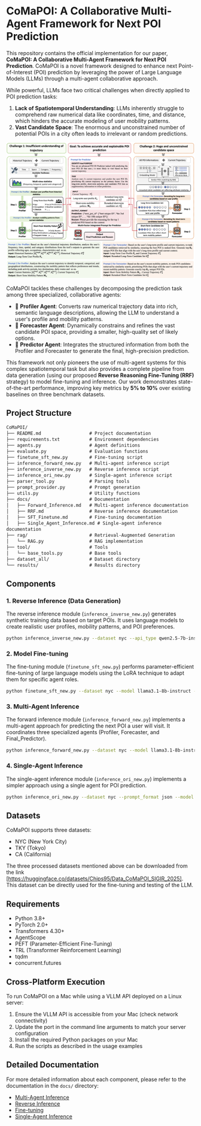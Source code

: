 # CoMaPOI: A Collaborative Multi-Agent Framework for Next POI Prediction

This repository contains the official implementation for our paper, **CoMaPOI: A Collaborative Multi-Agent Framework for Next POI Prediction**. CoMaPOI is a novel framework designed to enhance next Point-of-Interest (POI) prediction by leveraging the power of Large Language Models (LLMs) through a multi-agent collaborative approach.

While powerful, LLMs face two critical challenges when directly applied to POI prediction tasks:

1.  **Lack of Spatiotemporal Understanding**: LLMs inherently struggle to comprehend raw numerical data like coordinates, time, and distance, which hinders the accurate modeling of user mobility patterns.
2.  **Vast Candidate Space**: The enormous and unconstrained number of potential POIs in a city often leads to irrelevant or random predictions.

![CoMaPOI Framework Architecture](./MODEL.png)

CoMaPOI tackles these challenges by decomposing the prediction task among three specialized, collaborative agents:

* 🤖 **Profiler Agent**: Converts raw numerical trajectory data into rich, semantic language descriptions, allowing the LLM to understand a user's profile and mobility patterns.
* 🎯 **Forecaster Agent**: Dynamically constrains and refines the vast candidate POI space, providing a smaller, high-quality set of likely options.
* 🧠 **Predictor Agent**: Integrates the structured information from both the Profiler and Forecaster to generate the final, high-precision prediction.

This framework not only pioneers the use of multi-agent systems for this complex spatiotemporal task but also provides a complete pipeline from data generation (using our proposed **Reverse Reasoning Fine-Tuning (RRF)** strategy) to model fine-tuning and inference. Our work demonstrates state-of-the-art performance, improving key metrics by **5% to 10%** over existing baselines on three benchmark datasets.

## Project Structure

```
CoMaPOI/
├── README.md                  # Project documentation
├── requirements.txt           # Environment dependencies
├── agents.py                  # Agent definitions
├── evaluate.py                # Evaluation functions
├── finetune_sft_new.py        # Fine-tuning script
├── inference_forward_new.py   # Multi-agent inference script
├── inference_inverse_new.py   # Reverse inference script
├── inference_ori_new.py       # Single-agent inference script
├── parser_tool.py             # Parsing tools
├── prompt_provider.py         # Prompt generation
├── utils.py                   # Utility functions
├── docs/                      # Documentation
│   ├── Forward_Inference.md   # Multi-agent inference documentation
│   ├── RRF.md                 # Reverse inference documentation
│   ├── SFT_Finetune.md        # Fine-tuning documentation
│   ├── Single_Agent_Inference.md # Single-agent inference documentation
├── rag/                       # Retrieval-Augmented Generation
│   └── RAG.py                 # RAG implementation
├── tool/                      # Tools
│   └── base_tools.py          # Base tools
├── dataset_all/               # Dataset directory
└── results/                   # Results directory
```

## Components

### 1. Reverse Inference (Data Generation)

The reverse inference module (`inference_inverse_new.py`) generates synthetic training data based on target POIs. It uses language models to create realistic user profiles, mobility patterns, and POI preferences.

```bash
python inference_inverse_new.py --dataset nyc --api_type qwen2.5-7b-instruct --batch_size 32
```

### 2. Model Fine-tuning

The fine-tuning module (`finetune_sft_new.py`) performs parameter-efficient fine-tuning of large language models using the LoRA technique to adapt them for specific agent roles.

```bash
python finetune_sft_new.py --dataset nyc --model llama3.1-8b-instruct --type merged --batch_size 16 --max_steps 200
```

### 3. Multi-Agent Inference

The forward inference module (`inference_forward_new.py`) implements a multi-agent approach for predicting the next POI a user will visit. It coordinates three specialized agents (Profiler, Forecaster, and Final_Predictor).

```bash
python inference_forward_new.py --dataset nyc --model llama3.1-8b-instruct --agent1_api agent1 --agent2_api agent2 --agent3_api agent3
```

### 4. Single-Agent Inference

The single-agent inference module (`inference_ori_new.py`) implements a simpler approach using a single agent for POI prediction.

```bash
python inference_ori_new.py --dataset nyc --prompt_format json --model llama3.1-8b-instruct --batch_size 16
```

## Datasets

CoMaPOI supports three datasets:
- NYC (New York City)
- TKY (Tokyo)
- CA (California)

The three processed datasets mentioned above can be downloaded from the link [https://huggingface.co/datasets/Chips95/Data_CoMaPOI_SIGIR_2025]. This dataset can be directly used for the fine-tuning and testing of the LLM.

## Requirements

- Python 3.8+
- PyTorch 2.0+
- Transformers 4.30+
- AgentScope
- PEFT (Parameter-Efficient Fine-Tuning)
- TRL (Transformer Reinforcement Learning)
- tqdm
- concurrent.futures

## Cross-Platform Execution

To run CoMaPOI on a Mac while using a VLLM API deployed on a Linux server:

1. Ensure the VLLM API is accessible from your Mac (check network connectivity)
2. Update the port in the command line arguments to match your server configuration
3. Install the required Python packages on your Mac
4. Run the scripts as described in the usage examples

## Detailed Documentation

For more detailed information about each component, please refer to the documentation in the `docs/` directory:

- [Multi-Agent Inference](docs/Forward_Inference.md)
- [Reverse Inference](docs/RRF.md)
- [Fine-tuning](docs/SFT_Finetune.md)
- [Single-Agent Inference](docs/Single_Agent_Inference.md)

